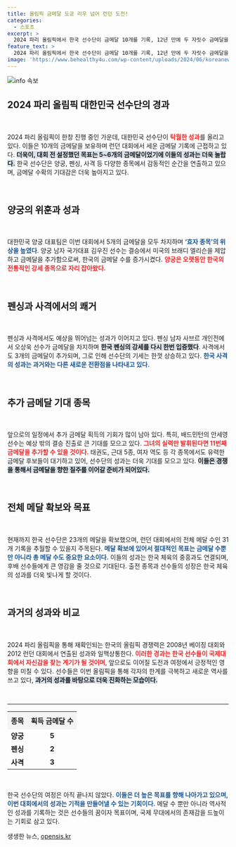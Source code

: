 ```yaml
---
title: 올림픽 금메달 도쿄 리우 넘어 런던 도전!
categories:
  - 스포츠
excerpt: >
  2024 파리 올림픽에서 한국 선수단이 금메달 10개를 기록, 12년 만에 두 자릿수 금메달을 달성했다. 남은 종목에서도 추가 금을 기대하며, 런던 대회 최우수 성적을 넘보는 상황이다.
feature_text: >
  2024 파리 올림픽에서 한국 선수단이 금메달 10개를 기록, 12년 만에 두 자릿수 금메달을 달성했다. 남은 종목에서도 추가 금을 기대하며, 런던 대회 최우수 성적을 넘보는 상황이다.
image: 'https://www.behealthy4u.com/wp-content/uploads/2024/06/koreanews.jpg'
---
```


<p><img src="https://www.behealthy4u.com/wp-content/uploads/2024/06/koreanews.jpg" alt="info 속보" /></p>

<h2 data-ke-size="size26">2024 파리 올림픽 대한민국 선수단의 경과</h2>

<p data-ke-size="size16">&nbsp;</p>

<p>2024 파리 올림픽이 한창 진행 중인 가운데, 대한민국 선수단이 <b><span style="color: #ee2323;">탁월한 성과</span></b>를 올리고 있다. 이들은 10개의 금메달을 보유하며 런던 대회에서 세운 금메달 기록에 근접하고 있다. <b><span style="background-color: #21538527;">더욱이, 대회 전 설정했던 목표는 5~6개의 금메달이었기에 이들의 성과는 더욱 놀랍다.</span></b> 한국 선수단은 양궁, 펜싱, 사격 등 다양한 종목에서 감동적인 순간을 연출하고 있으며, 금메달 수확의 기대감은 더욱 높아지고 있다. </p>

<p data-ke-size="size16">&nbsp;</p>

<h2 data-ke-size="size26">양궁의 위훈과 성과</h2>

<p data-ke-size="size16">&nbsp;</p>

<p>대한민국 양궁 대표팀은 이번 대회에서 5개의 금메달을 모두 차지하며 <b><span style="color: #1a5490;">‘효자 종목’의 위상을 높였다</span></b>. 양궁 남자 국가대표 김우진 선수는 결승에서 미국의 브래디 엘리슨을 제압하고 금메달을 추가함으로써, 한국의 금메달 수를 증가시켰다. <b><span style="color: #ee2323;">양궁은 오랫동안 한국의 전통적인 강세 종목으로 자리 잡아왔다.</span></b></p>

<p data-ke-size="size16">&nbsp;</p>

<h2 data-ke-size="size26">펜싱과 사격에서의 쾌거</h2>

<p data-ke-size="size16">&nbsp;</p>

<p>펜싱과 사격에서도 예상을 뛰어넘는 성과가 이어지고 있다. 펜싱 남자 사브르 개인전에서 오상욱 선수가 금메달을 차지하며 <b><span style="background-color: #21538527;">한국 펜싱의 강세를 다시 한번 입증했다</span></b>. 사격에서도 3개의 금메달이 추가되며, 그로 인해 선수단의 기세는 한껏 상승하고 있다. <b><span style="color: #1a5490;">한국 사격의 성과는 과거와는 다른 새로운 전환점을 나타내고 있다.</span></b></p>

<p data-ke-size="size16">&nbsp;</p>

<h2 data-ke-size="size26">추가 금메달 기대 종목</h2>

<p data-ke-size="size16">&nbsp;</p>

<p>앞으로의 일정에서 추가 금메달 획득의 기회가 많이 남아 있다. 특히, 배드민턴의 안세영 선수는 예상 밖의 결승 진출로 큰 기대를 모으고 있다. <b><span style="color: #ee2323;">그녀의 실력만 발휘된다면 11번째 금메달을 추가할 수 있을 것이다.</span></b> 태권도, 근대 5종, 여자 역도 등 각 종목에서도 유력한 금메달 후보들이 대기하고 있어, 선수단의 성과는 더욱 기대를 모으고 있다. <b><span style="background-color: #21538527;">이들은 경쟁을 통해서 금메달을 향한 질주를 이어갈 준비가 되어있다.</span></b></p>

<p data-ke-size="size16">&nbsp;</p>

<h2 data-ke-size="size26">전체 메달 확보와 목표</h2>

<p data-ke-size="size16">&nbsp;</p>

<p>현재까지 한국 선수단은 23개의 메달을 확보했으며, 런던 대회에서의 전체 메달 수인 31개 기록을 추월할 수 있을지 주목된다. <b><span style="color: #1a5490;">메달 확보에 있어서 절대적인 목표는 금메달 수뿐만 아니라 총 메달 수도 중요한 요소이다.</span></b> 이들의 성과는 한국 체육의 중흥과도 연결되며, 후배 선수들에게 큰 영감을 줄 것으로 기대된다. 출전 종목과 선수들의 성장은 한국 체육의 성과를 더욱 빛나게 할 것이다.</p>

<p data-ke-size="size16">&nbsp;</p>

<h2 data-ke-size="size26">과거의 성과와 비교</h2>

<p data-ke-size="size16">&nbsp;</p>

<p>2024 파리 올림픽을 통해 재확인되는 한국의 올림픽 경쟁력은 2008년 베이징 대회와 2012 런던 대회에서 연출된 성과와 일맥상통한다. <b><span style="color: #ee2323;">이러한 경과는 한국 선수들이 국제대회에서 자신감을 찾는 계기가 될 것이며</span></b>, 앞으로도 이어질 도전과 여정에서 긍정적인 영향을 미칠 수 있다. 선수들은 이번 올림픽을 통해 각자의 한계를 극복하고 새로운 역사를 쓰고 있다, <b><span style="background-color: #21538527;">과거의 성과를 바탕으로 더욱 진화하는 모습이다.</span></b></p>

<p data-ke-size="size16">&nbsp;</p>

<hr>

<table style="width: 100%; border-spacing: 0; border-collapse: collapse;">
  <tr>
    <th style="text-align: center; background-color: #f4f4f4; padding: 8px;"><b>종목</b></th>
    <th style="text-align: center; background-color: #f4f4f4; padding: 8px;"><b>획득 금메달 수</b></th>
  </tr>
  <tr>
    <td style="text-align: center; height: 17px;"><b>양궁</b></td>
    <td style="text-align: center; height: 17px;"><b>5</b></td>
  </tr>
  <tr>
    <td style="text-align: center; height: 17px;"><b>펜싱</b></td>
    <td style="text-align: center; height: 17px;"><b>2</b></td>
  </tr>
  <tr>
    <td style="text-align: center; height: 17px;"><b>사격</b></td>
    <td style="text-align: center; height: 17px;"><b>3</b></td>
  </tr>
</table>

<p data-ke-size="size16">&nbsp;</p>

<p>한국 선수단의 여정은 아직 끝나지 않았다. <b><span style="color: #1a5490;">이들은 더 높은 목표를 향해 나아가고 있으며, 이번 대회에서의 성과는 기적을 만들어낼 수 있는 기회이다.</span></b> 메달 수 뿐만 아니라 역사적인 성과를 기록하는 것은 선수들의 꿈이자 목표이며, 국제 무대에서의 존재감을 드높이는 기회로 삼고 있다.</p>
생생한 뉴스, <a href="https://opensis.kr" rel="dofollow">opensis.kr</a>


